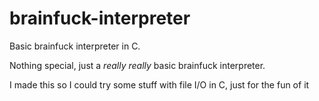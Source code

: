 # brainfuck-interpreter
Basic brainfuck interpreter in C.


Nothing special, just a *really* *really* basic brainfuck interpreter.

I made this so I could try some stuff with file I/O in C, just for the fun of it
